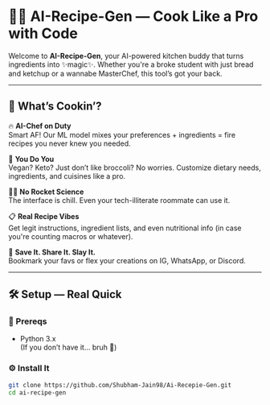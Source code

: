# 🍳🤖 AI-Recipe-Gen — Cook Like a Pro with Code

Welcome to **AI-Recipe-Gen**, your AI-powered kitchen buddy that turns ingredients into ✨magic✨. Whether you're a broke student with just bread and ketchup or a wannabe MasterChef, this tool’s got your back.

---

## 🚀 What’s Cookin’?

🔥 **AI-Chef on Duty**  
Smart AF! Our ML model mixes your preferences + ingredients = fire recipes you never knew you needed.

🍔 **You Do You**  
Vegan? Keto? Just don’t like broccoli? No worries. Customize dietary needs, ingredients, and cuisines like a pro.

🧑‍💻 **No Rocket Science**  
The interface is chill. Even your tech-illiterate roommate can use it.

📋 **Real Recipe Vibes**  
Get legit instructions, ingredient lists, and even nutritional info (in case you're counting macros or whatever).

💾 **Save It. Share It. Slay It.**  
Bookmark your favs or flex your creations on IG, WhatsApp, or Discord.

---

## 🛠️ Setup — Real Quick

### 🧩 Prereqs

- Python 3.x  
(If you don’t have it... bruh 🤦)

### ⚙️ Install It

```bash
git clone https://github.com/Shubham-Jain98/Ai-Recepie-Gen.git
cd ai-recipe-gen
